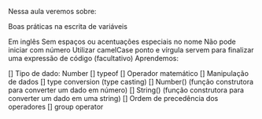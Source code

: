 Nessa aula veremos sobre:

Boas práticas na escrita de variáveis

Em inglês
Sem espaços ou acentuações especiais no nome
Não pode iniciar com número
Utilizar camelCase
ponto e vírgula servem para finalizar uma expressão de código (facultativo)
Aprendemos:

[] Tipo de dado: Number
[] typeof
[] Operador matemático
[] Manipulação de dados
[] type conversion (type casting)
[] Number() (função construtora para converter um dado em número)
[] String() (função construtora para converter um dado em uma string)
[] Ordem de precedência dos operadores
[] group operator